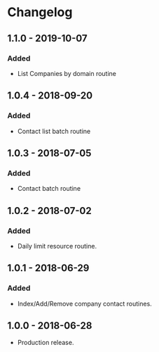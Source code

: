 # Changelog

## 1.1.0 - 2019-10-07
### Added
- List Companies by domain routine

## 1.0.4 - 2018-09-20
### Added
- Contact list batch routine

## 1.0.3 - 2018-07-05
### Added
- Contact batch routine

## 1.0.2 - 2018-07-02
### Added
- Daily limit resource routine.

## 1.0.1 - 2018-06-29
### Added
- Index/Add/Remove company contact routines.

## 1.0.0 - 2018-06-28
- Production release.
